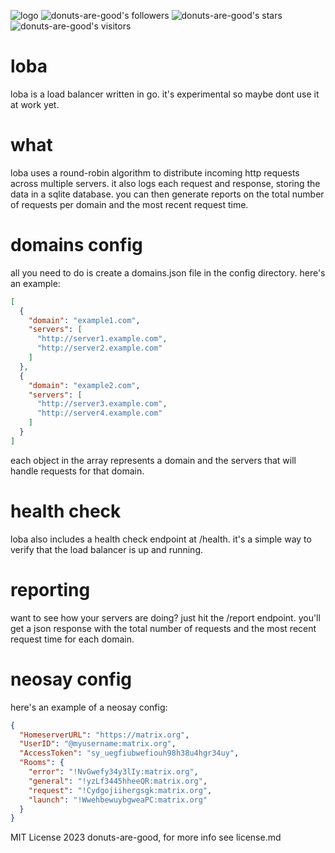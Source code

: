 ![logo](https://github.com/donuts-are-good/loba/assets/96031819/006d4214-dddd-4a69-b2c0-110737c80520)
![donuts-are-good's followers](https://img.shields.io/github/followers/donuts-are-good?&color=555&style=for-the-badge&label=followers) ![donuts-are-good's stars](https://img.shields.io/github/stars/donuts-are-good?affiliations=OWNER%2CCOLLABORATOR&color=555&style=for-the-badge) ![donuts-are-good's visitors](https://komarev.com/ghpvc/?username=donuts-are-good&color=555555&style=for-the-badge&label=visitors)


# loba
loba is a load balancer written in go. it's experimental so maybe dont use it at work yet.

# what
loba uses a round-robin algorithm to distribute incoming http requests across multiple servers. it also logs each request and response, storing the data in a sqlite database. you can then generate reports on the total number of requests per domain and the most recent request time.

# domains config
all you need to do is create a domains.json file in the config directory. here's an example:

```json
[
  {
    "domain": "example1.com",
    "servers": [
      "http://server1.example.com",
      "http://server2.example.com"
    ]
  },
  {
    "domain": "example2.com",
    "servers": [
      "http://server3.example.com",
      "http://server4.example.com"
    ]
  }
]
```

each object in the array represents a domain and the servers that will handle requests for that domain.

# health check
loba also includes a health check endpoint at /health. it's a simple way to verify that the load balancer is up and running.

# reporting
want to see how your servers are doing? just hit the /report endpoint. you'll get a json response with the total number of requests and the most recent request time for each domain.

# neosay config
here's an example of a neosay config:

```json
{
  "HomeserverURL": "https://matrix.org",
  "UserID": "@myusername:matrix.org",
  "AccessToken": "sy_uegfiubwefiouh98h38u4hgr34uy",
  "Rooms": {
    "error": "!NvGwefy34y3lIy:matrix.org",
    "general": "!yzLf3445hheeQR:matrix.org",
    "request": "!Cydgojiihergsgk:matrix.org",
    "launch": "!WwehbewuybgweaPC:matrix.org"
  }
}
```

MIT License 2023 donuts-are-good, for more info see license.md
